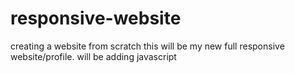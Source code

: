 # responsive-website
creating a website  from scratch
this will be my new full responsive website/profile.
will be adding javascript 
